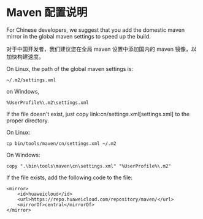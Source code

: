 # Maven 配置说明

For Chinese developers, we suggest that you add the domestic maven mirror in the global maven settings to speed up the build.

对于中国开发者，我们建议您在全局 maven 设置中添加国内的 maven 镜像，以加快构建速度。

On Linux, the path of the global maven settings is:

    ~/.m2/settings.xml

on Windows,

    %UserProfile%\.m2\settings.xml

If the file doesn't exist, just copy link:cn/settings.xml[settings.xml] to the proper directory.

On Linux:

    cp bin/tools/maven/cn/settings.xml ~/.m2

On Windows:

    copy ".\bin\tools\maven\cn\settings.xml" "%UserProfile%\.m2"

If the file exists, add the following code to the file:

    <mirror>
        <id>huaweicloud</id>
        <url>https://repo.huaweicloud.com/repository/maven/</url>
        <mirrorOf>central</mirrorOf>
    </mirror>
